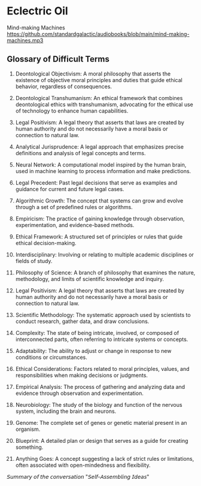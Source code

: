 # Eclectric Oil

Mind-making Machines
https://github.com/standardgalactic/audiobooks/blob/main/mind-making-machines.mp3

## Glossary of Difficult Terms

1. Deontological Objectivism: A moral philosophy that asserts the existence of objective moral principles and duties that guide ethical behavior, regardless of consequences.

1. Deontological Transhumanism: An ethical framework that combines deontological ethics with transhumanism, advocating for the ethical use of technology to enhance human capabilities.

1. Legal Positivism: A legal theory that asserts that laws are created by human authority and do not necessarily have a moral basis or connection to natural law.

1. Analytical Jurisprudence: A legal approach that emphasizes precise definitions and analysis of legal concepts and terms.

1. Neural Network: A computational model inspired by the human brain, used in machine learning to process information and make predictions.

1. Legal Precedent: Past legal decisions that serve as examples and guidance for current and future legal cases.

1. Algorithmic Growth: The concept that systems can grow and evolve through a set of predefined rules or algorithms.

1. Empiricism: The practice of gaining knowledge through observation, experimentation, and evidence-based methods.

1. Ethical Framework: A structured set of principles or rules that guide ethical decision-making.

1. Interdisciplinary: Involving or relating to multiple academic disciplines or fields of study.

1. Philosophy of Science: A branch of philosophy that examines the nature, methodology, and limits of scientific knowledge and inquiry.

1. Legal Positivism: A legal theory that asserts that laws are created by human authority and do not necessarily have a moral basis or connection to natural law.

1. Scientific Methodology: The systematic approach used by scientists to conduct research, gather data, and draw conclusions.

1. Complexity: The state of being intricate, involved, or composed of interconnected parts, often referring to intricate systems or concepts.

1. Adaptability: The ability to adjust or change in response to new conditions or circumstances.

1. Ethical Considerations: Factors related to moral principles, values, and responsibilities when making decisions or judgments.

1. Empirical Analysis: The process of gathering and analyzing data and evidence through observation and experimentation.

1. Neurobiology: The study of the biology and function of the nervous system, including the brain and neurons.

1. Genome: The complete set of genes or genetic material present in an organism.

1. Blueprint: A detailed plan or design that serves as a guide for creating something.

1. Anything Goes: A concept suggesting a lack of strict rules or limitations, often associated with open-mindedness and flexibility.

𝘚𝘶𝘮𝘮𝘢𝘳𝘺 𝘰𝘧 𝘵𝘩𝘦 𝘤𝘰𝘯𝘷𝘦𝘳𝘴𝘢𝘵𝘪𝘰𝘯
"𝘚𝘦𝘭𝘧-𝘈𝘴𝘴𝘦𝘮𝘣𝘭𝘪𝘯𝘨 𝘐𝘥𝘦𝘢𝘴"

